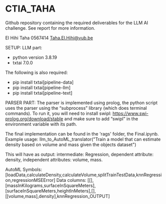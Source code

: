 # CTIA_TAHA
Github repository containing the required deliverables for the LLM AI challenge.
See report for more information.

El Hihi Taha
0567414
Taha.El.Hihi@vub.be

SETUP:
  LLM part:
  - python version 3.8.19
  - txtai 7.0.0
  
  The following is also required:
  - pip install txtai[pipeline-data]
  - pip install txtai[pipeline-llm]  
  - pip install txtai[pipeline-text]

  PARSER PART:
  The parser is implemented using prolog, the python script uses the parser using the “subprocess” library (which does terminal commands).
  To run it, you will need to install swipl: https://www.swi-prolog.org/download/stable and make sure to add “swipl” in the environment variable with its path.

The final implementation can be found in the 'rags' folder, the Final.ipynb.
Example usage:
llm_to_AutoML_translator("Train a model that can estimate density based on volume and mass given the objects dataset")

This will have as output:
intermediate:
Regression, dependent attribute: density, independent attributes: volume, mass.


AutoML Symbols:	
[loadData,calculateDensity,calculateVolume,splitTrainTestData,knnRegression,regressionMSEError]
Data columns:
[[],[massInKilograms,surfaceInSquareMeters],[surfaceInSquareMeters,heightInMeters],[],[[volume,mass],density],knnRegression_OUTPUT]








